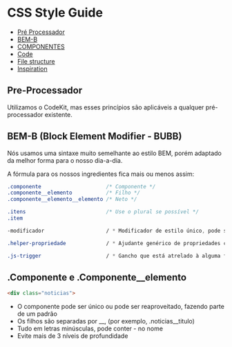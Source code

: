 # CSS Style Guide

- [Pré Processador](#pre-processador)
- [BEM-B](#bem-b)
- [COMPONENTES](#componente)
- [Code](#code)
- [File structure](#file-structure)
- [Inspiration](#inspiration)

## Pre-Processador
Utilizamos o CodeKit, mas esses princípios são aplicáveis a qualquer pré-processador existente.

## BEM-B (Block Element Modifier - BUBB)
Nós usamos uma sintaxe muito semelhante ao estilo BEM, porém adaptado da melhor forma para o nosso dia-a-dia.

A fórmula para os nossos ingredientes fica mais ou menos assim:

```css
.componente                     /* Componente */   
.componente__elemento           /* Filho */
.componente__elemento__elemento /* Neto */

.itens                          /* Use o plural se possível */
.item

-modificador                    / * Modificador de estilo único, pode ser atrelado a um elemento para modificar o mesmo. * /

.helper-propriedade             / * Ajudante genérico de propriedades css (por exemplo, 'h-pull-left', 'h-text-left') * /

.js-trigger                     / * Gancho que está atrelado à alguma função de Javascript. Não é usado para estilo * /
```

## .Componente e .Componente__elemento

```html
<div class="noticias">
```

* O componente pode ser único ou pode ser reaproveitado, fazendo parte de um padrão
* Os filhos são separadas por __, (por exemplo, .noticias__titulo)
* Tudo em letras minúsculas, pode conter - no nome
* Evite mais de 3 níveis de profundidade